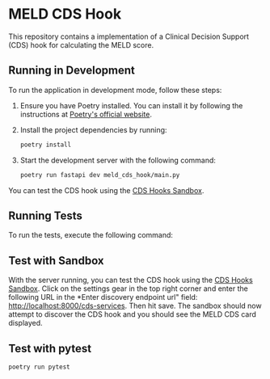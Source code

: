 # MELD CDS Hook

This repository contains a implementation of a Clinical Decision Support (CDS) hook for calculating the MELD score.

## Running in Development

To run the application in development mode, follow these steps:

1. Ensure you have Poetry installed. You can install it by following the instructions at [Poetry's official website](https://python-poetry.org/docs/#installation).

2. Install the project dependencies by running:

   ```bash
   poetry install
   ```

3. Start the development server with the following command:
   ```bash
   poetry run fastapi dev meld_cds_hook/main.py
   ```

You can test the CDS hook using the [CDS Hooks Sandbox](https://sandbox.cds-hooks.org/).

## Running Tests

To run the tests, execute the following command:

## Test with Sandbox

With the server running, you can test the CDS hook using the [CDS Hooks Sandbox](https://sandbox.cds-hooks.org/). Click on the settings gear in the top right corner and enter the following URL in the \*Enter discovery endpoint url" field: [http://localhost:8000/cds-services](http://localhost:8000/cds-services). Then hit save. The sandbox should now attempt to discover the CDS hook and you should see the MELD CDS card displayed.

## Test with pytest

```bash
poetry run pytest
```
